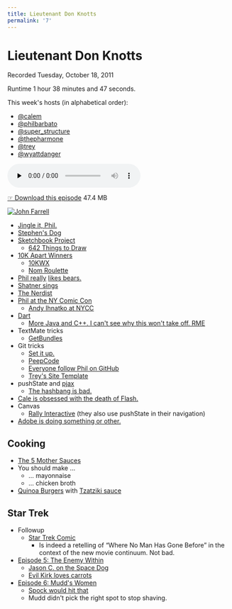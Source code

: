 ```yaml
---
title: Lieutenant Don Knotts
permalink: '7'
---
```


# Lieutenant Don Knotts

Recorded Tuesday, October 18, 2011

Runtime 1 hour 38 minutes and 47 seconds.

This week's hosts (in alphabetical order):

- [@calem](https://twitter.com/calem)
- [@philbarbato](https://twitter.com/philbarbato)
- [@super_structure](https://twitter.com/super_structure)
- [@thepharmone](https://twitter.com/thepharmone)
- [@trey](https://twitter.com/trey)
- [@wyattdanger](https://twitter.com/wyattdanger)

<audio src="http://jawgrind.s3.amazonaws.com/Jawgrind-Episode-7.mp3" controls preload="none"></audio>

[☞ Download this episode](http://jawgrind.s3.amazonaws.com/Jawgrind-Episode-7.mp3) 47.4 MB

[![John Farrell](http://jawgrind.s3.amazonaws.com/Jawgrind-Episode-7.jpg)](http://en.memory-alpha.org/wiki/John_Farrell)

- [Jingle it, Phil.](http://philbarbato.tumblr.com/post/11579568269/i-decided-to-do-a-jingle-theme-song-intro-for-this)
- [Stephen's Dog](http://instagr.am/p/QQNKZ/)
- [Sketchbook Project](http://www.arthousecoop.com/projects/sketchbookproject)
    - [642 Things to Draw](http://instagr.am/p/Pg14z/)
- [10K Apart Winners](http://10k.aneventapart.com/)
    - [10KWX](http://midnightcheese.com/wx/)
    - [Nom Roulette](http://nomroulette.com/)
- [Phil really](http://philbarbato.tumblr.com/) [likes bears.](http://threesixtyfivebears.com/)
- [Shatner sings](http://en.wikipedia.org/wiki/Has_Been)
- [The Nerdist](http://www.nerdist.com/)
- [Phil at the NY Comic Con](http://nycc11.mapyourshow.com/5_0/sessions/sessiondetails.cfm?ScheduledSessionID=1BA8)
    - [Andy Ihnatko at NYCC](http://5by5.tv/ia/4-misinterpreted-as-creepy)
- [Dart](http://en.wikipedia.org/wiki/Dart_(programming_language))
    - [More Java and C++. I can't see why this won't take off. RME](https://mlkshk.com/p/88BZ)
- TextMate tricks
    - [GetBundles](http://solutions.trey.cc/2009/02/25/installing-getbundles-on-a-fresh-copy-of-textmate/)
- Git tricks
    - [Set it up.](http://solutions.trey.cc/2009/03/09/a-happy-git-environment-on-osx-leopard/)
    - [PeepCode](http://peepcode.com/products/git)
    - [Everyone follow Phil on GitHub](https://github.com/philbarbato)
    - [Trey's Site Template](https://github.com/trey/site-template)
- pushState and [pjax](http://pjax.heroku.com/)
    - [The hashbang is bad.](http://danwebb.net/2011/5/28/it-is-about-the-hashbangs)
- [Cale is obsessed with the death of Flash.](http://iswifter.net/)
- Canvas
    - [Rally Interactive](http://beta.rallyinteractive.com/) (they also use pushState in their navigation)
- [Adobe is doing something or other.](http://blogs.adobe.com/jnack/2011/10/css-shaders-hell-yeah.html)

## Cooking

- [The 5 Mother Sauces](http://luvintkandtj.hubpages.com/hub/The-Five-Mother-Sauces)
- You should make &hellip;
    - &hellip; mayonnaise
    - &hellip; chicken broth
- [Quinoa Burgers](http://eggandtoast.com/trey/card/223/) with [Tzatziki sauce](http://eggandtoast.com/trey/card/225/)

## Star Trek

- Followup
    - [Star Trek Comic](http://www.comixology.com/sku/JUL110308/Star-Trek-Ongoing-1)
        - Is indeed a retelling of “Where No Man Has Gone Before” in the context of the new movie continuum. Not bad.
- [Episode 5: The Enemy Within](http://en.wikipedia.org/wiki/The_Enemy_Within_(Star_Trek))
    - [Jason C. on the Space Dog](http://www.jasoncoleman.net/2011/10/18/space-dog/)
    - [Evil Kirk loves carrots](http://jawgrind.s3.amazonaws.com/Star-Trek-Gifs/TOS/episode-5-carrot.gif)
- [Episode 6: Mudd's Women](http://en.wikipedia.org/wiki/Mudd%27s_Women)
    - [Spock would hit that](http://jawgrind.s3.amazonaws.com/Star-Trek-Gifs/TOS/episode-6-spock-would-hit-that.gif)
    - Mudd didn't pick the right spot to stop shaving.
